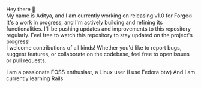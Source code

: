 Hey there 👋
<br>
My name is Aditya, and I am currently working on releasing v1.0 for Forge🔥 <br>
It's a work in progress, and I'm actively building and refining its functionalities. I'll be pushing updates and improvements to this repository regularly. Feel free to watch this repository to stay updated on the project's progress! <br>
I welcome contributions of all kinds! Whether you'd like to report bugs, suggest features, or collaborate on the codebase, feel free to open issues or pull requests. <br>

I am a passionate FOSS enthusiast, a Linux user (I use Fedora btw)
And I am currently learning Rails
